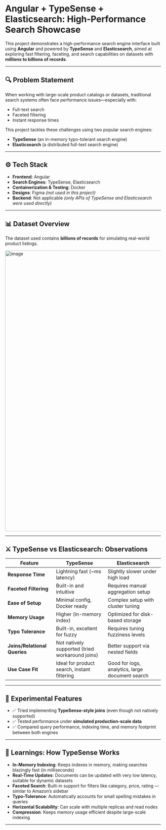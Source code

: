 # Angular + TypeSense + Elasticsearch: High-Performance Search Showcase

This project demonstrates a high-performance search engine interface built using **Angular** and powered by **TypeSense** and **Elasticsearch**, aimed at exploring fast filtering, faceting, and search capabilities on datasets with **millions to billions of records**.

---

## 🔍 Problem Statement

When working with large-scale product catalogs or datasets, traditional search systems often face performance issues—especially with:

- Full-text search  
- Faceted filtering  
- Instant response times  

This project tackles these challenges using two popular search engines:

- **TypeSense** (an in-memory typo-tolerant search engine)
- **Elasticsearch** (a distributed full-text search engine)

---

## ⚙️ Tech Stack

- **Frontend**: Angular  
- **Search Engines**: TypeSense, Elasticsearch  
- **Containerization & Testing**: Docker  
- **Designs**: Figma *(not used in this project)*  
- **Backend**: Not applicable *(only APIs of TypeSense and Elasticsearch were used directly)*  

---

## 📊 Dataset Overview

The dataset used contains **billions of records** for simulating real-world product listings.

<img width="1907" height="906" alt="image" src="https://github.com/user-attachments/assets/8ad0cd6c-e9bd-425b-b032-92733f7ad410" />

---

## ⚔️ TypeSense vs Elasticsearch: Observations

| Feature                      | TypeSense                          | Elasticsearch                     |
|-----------------------------|------------------------------------|-----------------------------------|
| **Response Time**           | Lightning fast (~ms latency)       | Slightly slower under high load   |
| **Faceted Filtering**       | Built-in and intuitive             | Requires manual aggregation setup |
| **Ease of Setup**           | Minimal config, Docker ready       | Complex setup with cluster tuning |
| **Memory Usage**            | Higher (in-memory index)           | Optimized for disk-based storage  |
| **Typo Tolerance**          | Built-in, excellent for fuzzy      | Requires tuning fuzziness levels  |
| **Joins/Relational Queries**| Not natively supported (tried workaround joins) | Better support via nested fields |
| **Use Case Fit**            | Ideal for product search, instant filtering | Good for logs, analytics, large document search |

---

## 🧪 Experimental Features

- ✅ Tried implementing **TypeSense-style joins** (even though not natively supported)
- ✅ Tested performance under **simulated production-scale data**
- ✅ Compared query performance, indexing time, and memory footprint between both engines

---

## 📘 Learnings: How TypeSense Works

- **In-Memory Indexing**: Keeps indexes in memory, making searches blazingly fast (in milliseconds)
- **Real-Time Updates**: Documents can be updated with very low latency, suitable for dynamic datasets
- **Faceted Search**: Built-in support for filters like category, price, rating — similar to Amazon’s sidebar
- **Typo-Tolerance**: Automatically accounts for small spelling mistakes in queries
- **Horizontal Scalability**: Can scale with multiple replicas and read nodes
- **Compression**: Keeps memory usage efficient despite large-scale indexing

---
